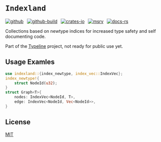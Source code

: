 # `Indexland`

[![github]](https://github.com/cmrschwarz/typeline/tree/main/crates/indexland)&ensp;
[![github-build]](https://github.com/cmrschwarz/typeline/actions/workflows/ci.yml)&ensp;
[![crates-io]](https://crates.io/crates/indexland)&ensp;
[![msrv]](https://crates.io/crates/indexland)&ensp;
[![docs-rs]](https://docs.rs/indexland)&ensp;

[github]: https://img.shields.io/badge/cmrschwarz/typeline-8da0cb?&labelColor=555555&logo=github
[github-build]: https://github.com/cmrschwarz/typeline/actions/workflows/ci.yml/badge.svg
[crates-io]: https://img.shields.io/crates/v/indexland.svg?logo=rust
[msrv]: https://img.shields.io/crates/msrv/indexland?logo=rust
[docs-rs]: https://img.shields.io/badge/docs.rs-indexland-66c2a5?logo=docs.rs

Collections based on newtype indices for increased type safety and self
documenting code.

Part of the [Typeline](https://github.com/cmrschwarz/typeline) project,
not ready for public use yet.


## Usage Examles
```rust
use indexland::{index_newtype, index_vec::IndexVec};
index_newtype!{
    struct NodeId(u32);
}
struct Graph<T>{
    nodes: IndexVec<NodeId, T>,
    edge: IndexVec<NodeId, Vec<NodeId>>,
}
```

## License
[MIT](../../LICENSE)
